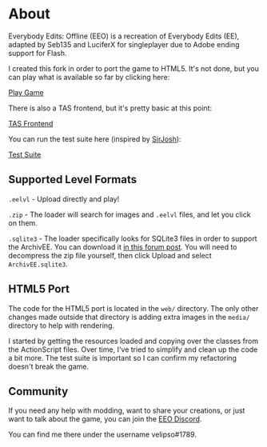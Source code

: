 About
=====

Everybody Edits: Offline (EEO) is a recreation of Everybody Edits (EE), adapted by Seb135 and
LuciferX for singleplayer due to Adobe ending support for Flash.

I created this fork in order to port the game to HTML5.  It's not done, but you can play what is
available so far by clicking here:

[Play Game](https://cdn.githubraw.com/velipso/ee-offline/e1e37bfb54a0d3b5b34ed7ae7712758a39b24e64/web/index.html)

There is also a TAS frontend, but it's pretty basic at this point:

[TAS Frontend](https://cdn.githubraw.com/velipso/ee-offline/e1e37bfb54a0d3b5b34ed7ae7712758a39b24e64/web/tas.html)

You can run the test suite here (inspired by [SirJosh](https://github.com/SirJosh3917/smiley-face-game)):

[Test Suite](https://cdn.githubraw.com/velipso/ee-offline/e1e37bfb54a0d3b5b34ed7ae7712758a39b24e64/web/test.html)

Supported Level Formats
-----------------------

`.eelvl` - Upload directly and play!

`.zip` - The loader will search for images and `.eelvl` files, and let you click on them.

`.sqlite3` - The loader specifically looks for SQLite3 files in order to support the ArchivEE.  You
can download it [in this forum post](https://forums.everybodyedits.com/viewtopic.php?id=47348).
You will need to decompress the zip file yourself, then click Upload and select `ArchivEE.sqlite3`.

HTML5 Port
----------

The code for the HTML5 port is located in the `web/` directory.  The only other changes made outside
that directory is adding extra images in the `media/` directory to help with rendering.

I started by getting the resources loaded and copying over the classes from the ActionScript files.
Over time, I've tried to simplify and clean up the code a bit more.  The test suite is important so
I can confirm my refactoring doesn't break the game.

Community
---------

If you need any help with modding, want to share your creations, or just want to talk about the
game, you can join the [EEO Discord](https://discord.gg/V5maATbSgc).

You can find me there under the username velipso#1789.
